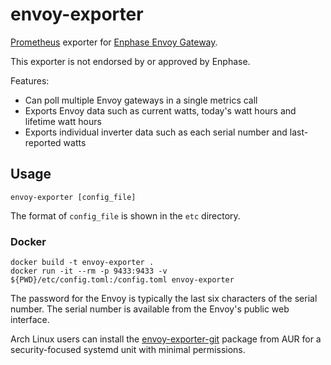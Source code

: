 # envoy-exporter
[Prometheus](https://prometheus.io) exporter for [Enphase Envoy Gateway](https://enphase.com/en-us/products-and-services/envoy).

This exporter is not endorsed by or approved by Enphase.

Features:

* Can poll multiple Envoy gateways in a single metrics call
* Exports Envoy data such as current watts, today's watt hours and lifetime watt hours
* Exports individual inverter data such as each serial number and last-reported watts

## Usage

```
envoy-exporter [config_file]
```

The format of `config_file` is shown in the `etc` directory.

### Docker 
```
docker build -t envoy-exporter .
docker run -it --rm -p 9433:9433 -v ${PWD}/etc/config.toml:/config.toml envoy-exporter
```

The password for the Envoy is typically the last six characters of the serial
number. The serial number is available from the Envoy's public web interface.

Arch Linux users can install the
[envoy-exporter-git](https://aur.archlinux.org/packages/envoy-exporter-git/)
package from AUR for a security-focused systemd unit with minimal permissions.

